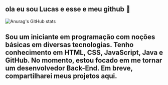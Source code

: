 ## ola eu sou Lucas e esse e meu github 👋

![Anurag's GitHub stats](https://github-readme-stats.vercel.app/api?username=void222222&show_icons=true&theme=radical)
 

## Sou um iniciante em programação com noções básicas em diversas tecnologias. Tenho conhecimento em HTML, CSS, JavaScript, Java e GitHub. No momento, estou focado em me tornar um desenvolvedor Back-End. Em breve, compartilharei meus projetos aqui.
